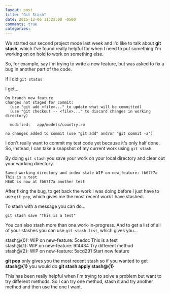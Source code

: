 ```yaml
---
layout: post
title: "Git Stash"
date: 2015-12-06 11:23:00 -0500
comments: true
categories: 
---
```


We started our second project mode last week and I'd like to talk about <b>git stash</b>, which I've found really helpful for when I need to put something I'm working on on hold to work on something else.

So, for example, say I'm trying to write a new feature, but was asked to fix a bug in another part of the code.  

If I did ```git status```

I get...

```
On branch new_feature
Changes not staged for commit:
  (use "git add <file>..." to update what will be committed)
  (use "git checkout -- <file>..." to discard changes in working directory)

  modified:   app/models/country.rb

no changes added to commit (use "git add" and/or "git commit -a")
```

I don't really want to commit my test code yet because it's only half done. So, instead, I can take a snapshot of my current work using ```git stash```.


By doing ```git stash``` you save your work on your local directory and clear out your working directory.

```
Saved working directory and index state WIP on new_feature: fb67f7a This is a test
HEAD is now at fb67f7a another test
```

After fixing the bug, to get back the work I was doing before I just have to use ```git pop```, which gives me the most recent work I have stashed.

To stash with a message you can do... 

```git stash save "This is a test"```

You can also stash more than one work-in-progress.  And to get a list of all of your stashes you can use ```git stash list```, which gives you...


stash@{0}: WIP on new-feature: 5cedcc This is a test<br>
stash@{1}: WIP on new-feature: 9f4434 Try different method<br>
stash@{2}: WIP on new-feature: 5acd291 Start new feature<br>

<b>git pop</b> only gives you the most recent stash so if you wanted to get <b>stash@{1}</b> you would do <b>git stash apply stash@{1}</b>

This has been really helpful when I'm trying to solve a problem but want to try different methods. So I can try one method, stash it and try another method and then use the one I want.